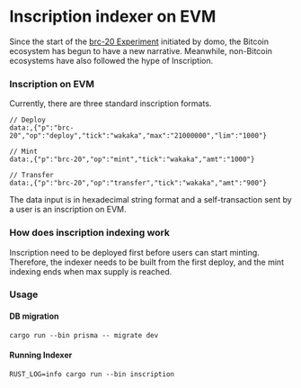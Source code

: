 # Inscription indexer on EVM

Since the start of the [brc-20 Experiment](https://domo-2.gitbook.io/brc-20-experiment/) initiated by domo, the Bitcoin ecosystem has begun to have a new narrative. Meanwhile, non-Bitcoin ecosystems have also followed the hype of Inscription.


### Inscription on EVM

Currently, there are three standard inscription formats. 

```
// Deploy
data:,{"p":"brc-20","op":"deploy","tick":"wakaka","max":"21000000","lim":"1000"}

// Mint
data:,{"p":"brc-20","op":"mint","tick":"wakaka","amt":"1000"}

// Transfer
data:,{"p":"brc-20","op":"transfer","tick":"wakaka","amt":"900"}
```

The data input is in hexadecimal string format and a self-transaction sent by a user is an inscription on EVM.


### How does inscription indexing work
Inscription need to be deployed first before users can start minting. Therefore, the indexer needs to be built from the first deploy, and the mint indexing ends when max supply is reached.

### Usage

#### DB migration

```
cargo run --bin prisma -- migrate dev
```

#### Running Indexer

```
RUST_LOG=info cargo run --bin inscription
```
